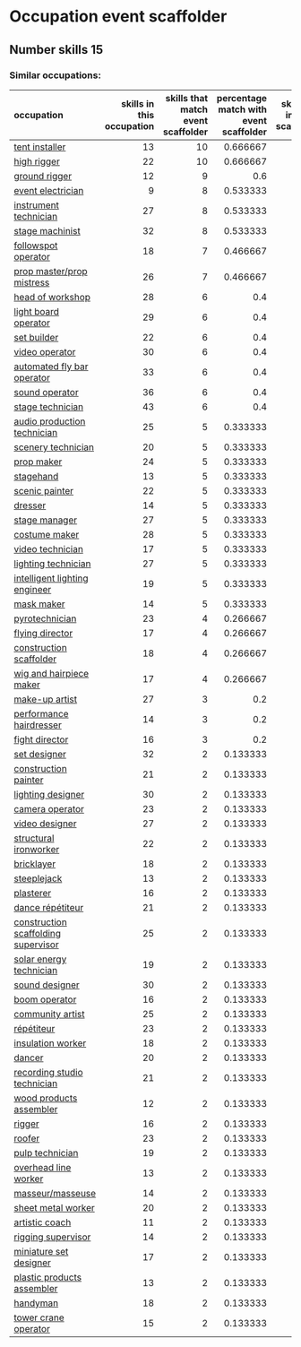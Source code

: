 # Occupation event scaffolder
## Number skills 15
### Similar occupations:
| occupation                                                                    |   skills in this occupation |   skills that match event scaffolder |   percentage match with event scaffolder |   skills not in event scaffolder |
|:------------------------------------------------------------------------------|----------------------------:|-------------------------------------:|-----------------------------------------:|---------------------------------:|
| [tent installer](tent_installer.md)                                           |                          13 |                                   10 |                                 0.666667 |                                3 |
| [high rigger](high_rigger.md)                                                 |                          22 |                                   10 |                                 0.666667 |                               12 |
| [ground rigger](ground_rigger.md)                                             |                          12 |                                    9 |                                 0.6      |                                3 |
| [event electrician](event_electrician.md)                                     |                           9 |                                    8 |                                 0.533333 |                                1 |
| [instrument technician](instrument_technician.md)                             |                          27 |                                    8 |                                 0.533333 |                               19 |
| [stage machinist](stage_machinist.md)                                         |                          32 |                                    8 |                                 0.533333 |                               24 |
| [followspot operator](followspot_operator.md)                                 |                          18 |                                    7 |                                 0.466667 |                               11 |
| [prop master/prop mistress](prop_master-prop_mistress.md)                     |                          26 |                                    7 |                                 0.466667 |                               19 |
| [head of workshop](head_of_workshop.md)                                       |                          28 |                                    6 |                                 0.4      |                               22 |
| [light board operator](light_board_operator.md)                               |                          29 |                                    6 |                                 0.4      |                               23 |
| [set builder](set_builder.md)                                                 |                          22 |                                    6 |                                 0.4      |                               16 |
| [video operator](video_operator.md)                                           |                          30 |                                    6 |                                 0.4      |                               24 |
| [automated fly bar operator](automated_fly_bar_operator.md)                   |                          33 |                                    6 |                                 0.4      |                               27 |
| [sound operator](sound_operator.md)                                           |                          36 |                                    6 |                                 0.4      |                               30 |
| [stage technician](stage_technician.md)                                       |                          43 |                                    6 |                                 0.4      |                               37 |
| [audio production technician](audio_production_technician.md)                 |                          25 |                                    5 |                                 0.333333 |                               20 |
| [scenery technician](scenery_technician.md)                                   |                          20 |                                    5 |                                 0.333333 |                               15 |
| [prop maker](prop_maker.md)                                                   |                          24 |                                    5 |                                 0.333333 |                               19 |
| [stagehand](stagehand.md)                                                     |                          13 |                                    5 |                                 0.333333 |                                8 |
| [scenic painter](scenic_painter.md)                                           |                          22 |                                    5 |                                 0.333333 |                               17 |
| [dresser](dresser.md)                                                         |                          14 |                                    5 |                                 0.333333 |                                9 |
| [stage manager](stage_manager.md)                                             |                          27 |                                    5 |                                 0.333333 |                               22 |
| [costume maker](costume_maker.md)                                             |                          28 |                                    5 |                                 0.333333 |                               23 |
| [video technician](video_technician.md)                                       |                          17 |                                    5 |                                 0.333333 |                               12 |
| [lighting technician](lighting_technician.md)                                 |                          27 |                                    5 |                                 0.333333 |                               22 |
| [intelligent lighting engineer](intelligent_lighting_engineer.md)             |                          19 |                                    5 |                                 0.333333 |                               14 |
| [mask maker](mask_maker.md)                                                   |                          14 |                                    5 |                                 0.333333 |                                9 |
| [pyrotechnician](pyrotechnician.md)                                           |                          23 |                                    4 |                                 0.266667 |                               19 |
| [flying director](flying_director.md)                                         |                          17 |                                    4 |                                 0.266667 |                               13 |
| [construction scaffolder](construction_scaffolder.md)                         |                          18 |                                    4 |                                 0.266667 |                               14 |
| [wig and hairpiece maker](wig_and_hairpiece_maker.md)                         |                          17 |                                    4 |                                 0.266667 |                               13 |
| [make-up artist](make-up_artist.md)                                           |                          27 |                                    3 |                                 0.2      |                               24 |
| [performance hairdresser](performance_hairdresser.md)                         |                          14 |                                    3 |                                 0.2      |                               11 |
| [fight director](fight_director.md)                                           |                          16 |                                    3 |                                 0.2      |                               13 |
| [set designer](set_designer.md)                                               |                          32 |                                    2 |                                 0.133333 |                               30 |
| [construction painter](construction_painter.md)                               |                          21 |                                    2 |                                 0.133333 |                               19 |
| [lighting designer](lighting_designer.md)                                     |                          30 |                                    2 |                                 0.133333 |                               28 |
| [camera operator](camera_operator.md)                                         |                          23 |                                    2 |                                 0.133333 |                               21 |
| [video designer](video_designer.md)                                           |                          27 |                                    2 |                                 0.133333 |                               25 |
| [structural ironworker](structural_ironworker.md)                             |                          22 |                                    2 |                                 0.133333 |                               20 |
| [bricklayer](bricklayer.md)                                                   |                          18 |                                    2 |                                 0.133333 |                               16 |
| [steeplejack](steeplejack.md)                                                 |                          13 |                                    2 |                                 0.133333 |                               11 |
| [plasterer](plasterer.md)                                                     |                          16 |                                    2 |                                 0.133333 |                               14 |
| [dance répétiteur](dance_répétiteur.md)                                       |                          21 |                                    2 |                                 0.133333 |                               19 |
| [construction scaffolding supervisor](construction_scaffolding_supervisor.md) |                          25 |                                    2 |                                 0.133333 |                               23 |
| [solar energy technician](solar_energy_technician.md)                         |                          19 |                                    2 |                                 0.133333 |                               17 |
| [sound designer](sound_designer.md)                                           |                          30 |                                    2 |                                 0.133333 |                               28 |
| [boom operator](boom_operator.md)                                             |                          16 |                                    2 |                                 0.133333 |                               14 |
| [community artist](community_artist.md)                                       |                          25 |                                    2 |                                 0.133333 |                               23 |
| [répétiteur](répétiteur.md)                                                   |                          23 |                                    2 |                                 0.133333 |                               21 |
| [insulation worker](insulation_worker.md)                                     |                          18 |                                    2 |                                 0.133333 |                               16 |
| [dancer](dancer.md)                                                           |                          20 |                                    2 |                                 0.133333 |                               18 |
| [recording studio technician](recording_studio_technician.md)                 |                          21 |                                    2 |                                 0.133333 |                               19 |
| [wood products assembler](wood_products_assembler.md)                         |                          12 |                                    2 |                                 0.133333 |                               10 |
| [rigger](rigger.md)                                                           |                          16 |                                    2 |                                 0.133333 |                               14 |
| [roofer](roofer.md)                                                           |                          23 |                                    2 |                                 0.133333 |                               21 |
| [pulp technician](pulp_technician.md)                                         |                          19 |                                    2 |                                 0.133333 |                               17 |
| [overhead line worker](overhead_line_worker.md)                               |                          13 |                                    2 |                                 0.133333 |                               11 |
| [masseur/masseuse](masseur-masseuse.md)                                       |                          14 |                                    2 |                                 0.133333 |                               12 |
| [sheet metal worker](sheet_metal_worker.md)                                   |                          20 |                                    2 |                                 0.133333 |                               18 |
| [artistic coach](artistic_coach.md)                                           |                          11 |                                    2 |                                 0.133333 |                                9 |
| [rigging supervisor](rigging_supervisor.md)                                   |                          14 |                                    2 |                                 0.133333 |                               12 |
| [miniature set designer](miniature_set_designer.md)                           |                          17 |                                    2 |                                 0.133333 |                               15 |
| [plastic products assembler](plastic_products_assembler.md)                   |                          13 |                                    2 |                                 0.133333 |                               11 |
| [handyman](handyman.md)                                                       |                          18 |                                    2 |                                 0.133333 |                               16 |
| [tower crane operator](tower_crane_operator.md)                               |                          15 |                                    2 |                                 0.133333 |                               13 |
